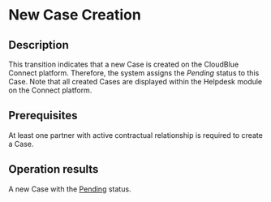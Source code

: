 # New Case Creation
## Description
This transition indicates that a new Case is created on the CloudBlue Connect platform. Therefore, the system assigns the *Pending* status to this Case. Note that all created Cases are displayed within the Helpdesk module on the Connect platform.
## Prerequisites
At least one partner with active contractual relationship is required to create a Case.
## Operation results
A new Case with the [Pending](s-a-pending.html) status.
